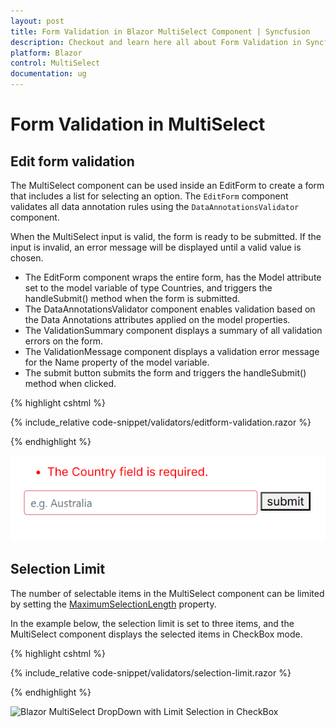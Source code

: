 ```yaml
---
layout: post
title: Form Validation in Blazor MultiSelect Component | Syncfusion
description: Checkout and learn here all about Form Validation in Syncfusion Blazor MultiSelect component and more.
platform: Blazor
control: MultiSelect
documentation: ug
---
```


# Form Validation in MultiSelect

## Edit form validation

The MultiSelect component can be used inside an EditForm to create a form that includes a list for selecting an option. The `EditForm` component validates all data annotation rules using the `DataAnnotationsValidator` component.

When the MultiSelect input is valid, the form is ready to be submitted. If the input is invalid, an error message will be displayed until a valid value is chosen.

* The EditForm component wraps the entire form, has the Model attribute set to the model variable of type Countries, and triggers the handleSubmit() method when the form is submitted.
* The DataAnnotationsValidator component enables validation based on the Data Annotations attributes applied on the model properties.
* The ValidationSummary component displays a summary of all validation errors on the form.
* The ValidationMessage component displays a validation error message for the Name property of the model variable.
* The submit button submits the form and triggers the handleSubmit() method when clicked.

{% highlight cshtml %}

{% include_relative code-snippet/validators/editform-validation.razor %}

{% endhighlight %}

![Blazor MultiSelect inside editform](./images/form-validation/blazor_multiselect_inside-editform.png)

## Selection Limit

The number of selectable items in the MultiSelect component can be limited by setting the [MaximumSelectionLength](https://help.syncfusion.com/cr/blazor/Syncfusion.Blazor.DropDowns.MultiSelectModel-1.html#Syncfusion_Blazor_DropDowns_MultiSelectModel_1_MaximumSelectionLength) property.

In the example below, the selection limit is set to three items, and the MultiSelect component displays the selected items in CheckBox mode.

{% highlight cshtml %}

{% include_relative code-snippet/validators/selection-limit.razor %}

{% endhighlight %}

![Blazor MultiSelect DropDown with Limit Selection in CheckBox](./images/blazor-multiselect-dropdown-limit-selection.png)